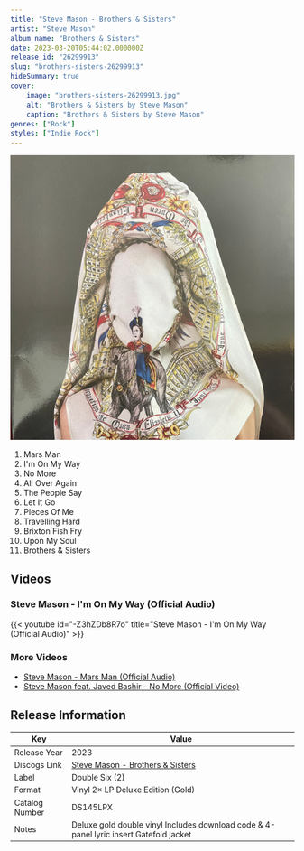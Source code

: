 ```yaml
---
title: "Steve Mason - Brothers & Sisters"
artist: "Steve Mason"
album_name: "Brothers & Sisters"
date: 2023-03-20T05:44:02.000000Z
release_id: "26299913"
slug: "brothers-sisters-26299913"
hideSummary: true
cover:
    image: "brothers-sisters-26299913.jpg"
    alt: "Brothers & Sisters by Steve Mason"
    caption: "Brothers & Sisters by Steve Mason"
genres: ["Rock"]
styles: ["Indie Rock"]
---
```


![Brothers & Sisters by Steve Mason](brothers-sisters-26299913.jpg)

<!-- section break -->

1. Mars Man
2. I'm On My Way
3. No More
4. All Over Again
5. The People Say
6. Let It Go
7. Pieces Of Me
8. Travelling Hard
9. Brixton Fish Fry
10. Upon My Soul
11. Brothers & Sisters

<!-- section break -->




## Videos
### Steve Mason - I'm On My Way (Official Audio)
{{< youtube id="-Z3hZDb8R7o" title="Steve Mason - I'm On My Way (Official Audio)" >}}<br>

### More Videos

- [Steve Mason - Mars Man (Official Audio)](https://www.youtube.com/watch?v=z9pomvkgFCY)
- [Steve Mason feat. Javed Bashir - No More (Official Video)](https://www.youtube.com/watch?v=PpUFg8odzPw)


## Release Information
|  Key           | Value                                                |
| ---------------| ---------------------------------------------------- |
| Release Year   | 2023                                   |
| Discogs Link   | [Steve Mason - Brothers & Sisters](https://www.discogs.com/release/26299913-Steve-Mason-Brothers-Sisters) |
| Label          | Double Six (2) |
| Format         | Vinyl 2× LP Deluxe Edition (Gold) |
| Catalog Number | DS145LPX |
| Notes | Deluxe gold double vinyl Includes download code & 4-panel lyric insert  Gatefold jacket |